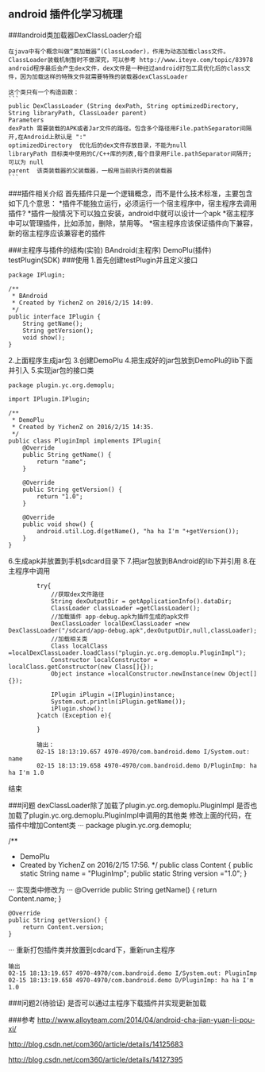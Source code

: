 ## android 插件化学习梳理

###android类加载器DexClassLoader介绍

    在java中有个概念叫做“类加载器”(ClassLoader)，作用为动态加载class文件。
    ClassLoader装载机制暂时不做深究，可以参考 http://www.iteye.com/topic/83978
    android程序最后会产生dex文件，dex文件是一种经过android打包工具优化后的class文件，因为加载这样的特殊文件就需要特殊的装载器dexClassLoader

    这个类只有一个构造函数：
    ```
    public DexClassLoader (String dexPath, String optimizedDirectory, String libraryPath, ClassLoader parent)
    Parameters
    dexPath	需要装载的APK或者Jar文件的路径。包含多个路径用File.pathSeparator间隔开,在Android上默认是 ":" 
    optimizedDirectory	优化后的dex文件存放目录，不能为null
    libraryPath	目标类中使用的C/C++库的列表,每个目录用File.pathSeparator间隔开; 可以为 null
    parent	该类装载器的父装载器，一般用当前执行类的装载器
    ```
###插件相关介绍
    首先插件只是一个逻辑概念，而不是什么技术标准，主要包含如下几个意思：
    *插件不能独立运行，必须运行一个宿主程序中，宿主程序去调用插件?
    *插件一般情况下可以独立安装，android中就可以设计一个apk
    *宿主程序中可以管理插件，比如添加，删除，禁用等。
    *宿主程序应该保证插件向下兼容，新的宿主程序应该兼容老的插件
    
###主程序与插件的结构(实验)
BAndroid(主程序)
DemoPlu(插件)
testPlugin(SDK)
###使用
1.首先创建testPlugin并且定义接口
```
package IPlugin;

/**
 * BAndroid
 * Created by YichenZ on 2016/2/15 14:09.
 */
public interface IPlugin {
    String getName();
    String getVersion();
    void show();
}
```
2.上面程序生成jar包
3.创建DemoPlu
4.把生成好的jar包放到DemoPlu的lib下面并引入
5.实现jar包的接口类
```
package plugin.yc.org.demoplu;

import IPlugin.IPlugin;

/**
 * DemoPlu
 * Created by YichenZ on 2016/2/15 14:35.
 */
public class PluginImpl implements IPlugin{
    @Override
    public String getName() {
        return "name";
    }

    @Override
    public String getVersion() {
        return "1.0";
    }

    @Override
    public void show() {
        android.util.Log.d(getName(), "ha ha I'm "+getVersion());
    }
}

```
6.生成apk并放置到手机sdcard目录下
7.把jar包放到BAndroid的lib下并引用
8.在主程序中调用
```
        try{
            //获取dex文件路径
            String dexOutputDir = getApplicationInfo().dataDir;
            ClassLoader classLoader =getClassLoader();
            //加载插件 app-debug.apk为插件生成的apk文件
            DexClassLoader localDexClassLoader =new DexClassLoader("/sdcard/app-debug.apk",dexOutputDir,null,classLoader);
            //加载相关类
            Class localClass =localDexClassLoader.loadClass("plugin.yc.org.demoplu.PluginImpl");
            Constructor localConstructor = localClass.getConstructor(new Class[]{});
            Object instance =localConstructor.newInstance(new Object[]{});
            
            IPlugin iPlugin =(IPlugin)instance;
            System.out.println(iPlugin.getName());
            iPlugin.show();
        }catch (Exception e){

        }
        
        输出：
        02-15 18:13:19.657 4970-4970/com.bandroid.demo I/System.out: name
        02-15 18:13:19.658 4970-4970/com.bandroid.demo D/PluginImp: ha ha I'm 1.0
```
结束

###问题
dexClassLoader除了加载了plugin.yc.org.demoplu.PluginImpl 是否也加载了plugin.yc.org.demoplu.PluginImpl中调用的其他类
修改上面的代码，在插件中增加Content类
···
package plugin.yc.org.demoplu;

/**
 * DemoPlu
 * Created by YichenZ on 2016/2/15 17:56.
 */
public class Content {
    public static String name = "PluginImp";
    public  static String version ="1.0";
}

···
实现类中修改为
···
    @Override
    public String getName() {
        return Content.name;
    }

    @Override
    public String getVersion() {
        return Content.version;
    }
···
重新打包插件类并放置到cdcard下，重新run主程序
```
输出
02-15 18:13:19.657 4970-4970/com.bandroid.demo I/System.out: PluginImp
02-15 18:13:19.658 4970-4970/com.bandroid.demo D/PluginImp: ha ha I'm 1.0
```
###问题2(待验证)
是否可以通过主程序下载插件并实现更新加载

###参考
http://www.alloyteam.com/2014/04/android-cha-jian-yuan-li-pou-xi/

http://blog.csdn.net/com360/article/details/14125683

http://blog.csdn.net/com360/article/details/14127395
